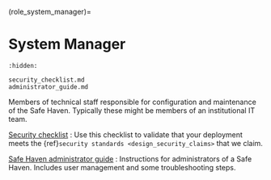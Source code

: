 (role_system_manager)=

# System Manager

```{toctree}
:hidden:

security_checklist.md
administrator_guide.md
```

Members of technical staff responsible for configuration and maintenance of the Safe Haven.
Typically these might be members of an institutional IT team.

[Security checklist](security_checklist.md)
: Use this checklist to validate that your deployment meets the {ref}`security standards <design_security_claims>` that we claim.

[Safe Haven administrator guide](administrator_guide.md)
: Instructions for administrators of a Safe Haven. Includes user management and some troubleshooting steps.
